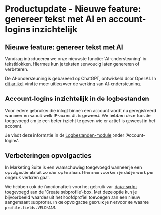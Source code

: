 # Productupdate - Nieuwe feature: genereer tekst met AI​ en account-logins inzichtelijk

## Nieuwe feature: genereer tekst met AI​
Vandaag introduceren we onze nieuwste functie: 'AI-ondersteuning' in tekstblokken. Hiermee kun je teksten eenvoudig laten genereren of verbeteren.

De AI-ondersteuning is gebaseerd op ChatGPT, ontwikkeld door OpenAI. In [dit artikel](https://www.copernica.com/nl/documentation/email-editor-ai-support) vind je meer uitleg over de werking van AI-ondersteuning.

## Account-logins inzichtelijk in de logbestanden
Voor iedere gebruiker die inlogt binnen een account wordt nu geregistreerd wanneer en vanuit welk IP-adres dit is geweest. We hebben deze functie toegevoegd om je een beter inzicht te geven wie er actief is geweest in het account. 

Je vindt deze informatie in de [Logbestanden-module](https://ms.copernica.com/#/logs/) onder 'Account-logins'. 

## Verbeteringen opvolgacties
In Marketing Suite is een waarschuwing toegevoegd wanneer je een opvolgactie afsluit zonder op te slaan. Hiermee voorkom je dat je werk per ongeluk verloren gaat. 

We hebben ook de functionaliteit voor het gebruik van [data-script](https://www.copernica.com/nl/documentation/data-object) toegevoegd aan de 'Create subprofile'-box. Met deze optie kun je bijvoorbeeld waardes uit het hoofdprofiel toevoegen aan een nieuw aangemaakt subprofiel. In de opvolgactie gebruik je hiervoor de waarde `profile.fields.VELDNAAM`.
